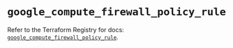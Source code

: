# `google_compute_firewall_policy_rule`

Refer to the Terraform Registry for docs: [`google_compute_firewall_policy_rule`](https://registry.terraform.io/providers/hashicorp/google-beta/6.17.0/docs/resources/google_compute_firewall_policy_rule).

